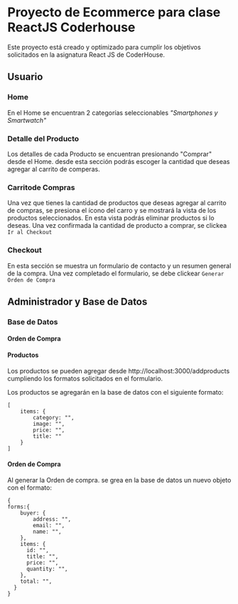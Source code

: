 # Proyecto de Ecommerce para clase ReactJS Coderhouse

Este proyecto está creado y optimizado para cumplir los objetivos solicitados en la asignatura React JS de CoderHouse.

## Usuario

### Home

En el Home se encuentran 2 categorías seleccionables _"Smartphones y Smartwatch"_

### Detalle del Producto

Los detalles de cada Producto se encuentran presionando "Comprar" desde el Home. desde esta sección podrás escoger la cantidad que deseas agregar al carrito de comperas.

### Carritode Compras

Una vez que tienes la cantidad de productos que deseas agregar al carrito de compras, se presiona el ícono del carro y se mostrará la vista de los productos seleccionados. En esta vista podrás eliminar productos si lo deseas.
Una vez confirmada la cantidad de producto a comprar, se clickea `Ir al Checkout`

### Checkout

En esta sección se muestra un formulario de contacto y un resumen general de la compra.
Una vez completado el formulario, se debe clickear `Generar Orden de Compra`

## Administrador y Base de Datos

### Base de Datos

#### Orden de Compra

#### Productos

Los productos se pueden agregar desde http://localhost:3000/addproducts cumpliendo los formatos solicitados en el formulario.

Los productos se agregarán en la base de datos con el siguiente formato:



```
[
    items: {
        category: "",
        image: "",
        price: "",
        title: ""
    }
]
```


#### Orden de Compra

Al generar la Orden de compra. se grea en la base de datos un nuevo objeto con el formato:

```
{
forms:{
    buyer: {
        address: "",
        email: "",
        name: "",
    },
    items: {
      id: "",
      title: "",
      price: "",
      quantity: "",
    },
    total: "",
  }
}
```
